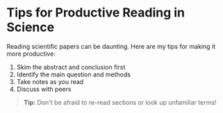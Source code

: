 # Tips for Productive Reading in Science

Reading scientific papers can be daunting. Here are my tips for making it more productive:

1. Skim the abstract and conclusion first
2. Identify the main question and methods
3. Take notes as you read
4. Discuss with peers

> **Tip:** Don't be afraid to re-read sections or look up unfamiliar terms! 